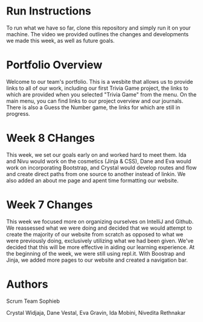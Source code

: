 # Run Instructions
To run what we have so far, clone this repository and simply run it on your machine. The video we provided outlines the changes and developments we made this week, as well as future goals. 

# Portfolio Overview
Welcome to our team's portfolio. This is a wesbite that allows us to provide links to all of our work, including our first Trivia Game project, the links to which are provided when you selected "Trivia Game" from the menu. On the main menu, you can find links to our project overview and our journals. There is also a Guess the Number game, the links for which are still in progress. 

# Week 8 CHanges
This week, we set our goals early on and worked hard to meet them. Ida and Nivu would work on the cosmetics (Jinja & CSS), Dane and Eva would work on incorporating Bootstrap, and Crystal would develop routes and flow and create direct paths from one source to another instead of linkin. We also added an about me page and apent time formatting our website.

# Week 7 Changes
This week we focused more on organizing ourselves on IntelliJ and Github. We reassessed what we were doing and decided that we would attempt to create the majority of our website from scratch as opposed to what we were previously doing, exclusively utilizing what we had been given. We've decided that this will be more effective in aiding our learning experience. At the beginning of the week, we were still using repl.it. With Boostrap and Jinja, we added more pages to our website and created a navigation bar. 

# Authors
Scrum Team Sophieb

  Crystal Widjaja, Dane Vestal, Eva Gravin, Ida Mobini, Nivedita Rethnakar
